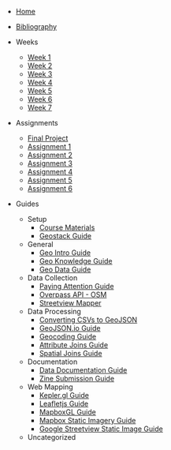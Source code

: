 * [Home](README.md)
* [Bibliography](BIBLIOGRAPHY.md)
* Weeks
  * [Week 1](weeks/week_01.md)
  * [Week 2](weeks/week_02.md)
  * [Week 3](weeks/week_03.md)
  * [Week 4](weeks/week_04.md)
  * [Week 5](weeks/week_05.md)
  * [Week 6](weeks/week_06.md)
  * [Week 7](weeks/week_07.md)
* Assignments
  * [Final Project](assignments/final-project.md)
  * [Assignment 1](assignments/assignment_01.md)
  * [Assignment 2](assignments/assignment_02.md)
  * [Assignment 3](assignments/assignment_03.md)
  * [Assignment 4](assignments/assignment_04.md)
  * [Assignment 5](assignments/assignment_05.md)
  * [Assignment 6](assignments/assignment_06.md)
* Guides
  * Setup
    * [Course Materials](guides/course-materials-guide.md)
    * [Geostack Guide](guides/geostack-guide.md)
  * General
    * [Geo Intro Guide](guides/geo-intro-guide.md)
    * [Geo Knowledge Guide](guides/geo-knowlege-guide.md)
    * [Geo Data Guide](guides/geo-data-guide.md)
    <!-- * [Projections Guide](guides/projections-guide.md) -->
  * Data Collection
    * [Paying Attention Guide](guides/paying-attention-guide.md)
    * [Overpass API - OSM](guides/osm-overpass-api.md)
    * [Streetview Mapper](https://learn.streetview-mapper.org/#/)
  * Data Processing
    * [Converting CSVs to GeoJSON](guides/csv-to-geojson-guide.md)
    * [GeoJSON.io Guide](guides/geojson-io.md)
    * [Geocoding Guide](guides/geocoding-guide.md)
    * [Attribute Joins Guide](guides/attribute-joins-guide.md)
    * [Spatial Joins Guide](guides/turfjs-spatial-joins-guide.md)
    <!-- * * [Turfjs Guide](guides/turfjs-guide.md) -->
  * Documentation
    * [Data Documentation Guide](guides/data-documentation-guide.md)
    * [Zine Submission Guide](guides/zine-submission-guide.md)
  * Web Mapping
    * [Kepler.gl Guide](guides/keplergl-guide.md)
    * [Leafletjs Guide](guides/leafletjs-guide.md)
    * [MapboxGL Guide](guides/mapboxgl-guide.md)
    * [Mapbox Static Imagery Guide](guides/mapbox-static-guide.md)
    * [Google Streetview Static Image Guide](guides/google-streetview-guide.md)
  * Uncategorized
    <!-- * [critical-mapping-guide.md](guides/critical-mapping-guide.md) -->
  
  
  <!-- * [Analog Data Collection](guides/analog-data-collection-guide.md) -->
    <!-- * [Camera Phone Data Guide](guides/camera-phone-guide.md) -->
    <!-- * [Paper Mapping - Field Papers](guides/fieldpapers-guide.md) -->
    <!-- * [Google Form Guide](guides/google-form-guide.md) -->